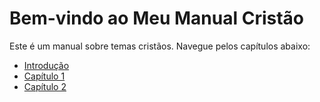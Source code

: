 # Bem-vindo ao Meu Manual Cristão
Este é um manual sobre temas cristãos. Navegue pelos capítulos abaixo:
- [Introdução](introducao.md)
- [Capítulo 1](capitulo1.md)
- [Capítulo 2](capitulo2.md)

